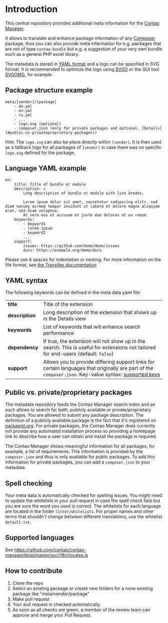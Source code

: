 # Introduction

This central repository provides additional meta information for the [Contao Manager][3].

It allows to translate and enhance package information of any [Composer][1] package, thus you can also
provide meta information for e.g. packages that are not of type `contao-bundle` but e.g. a suggestion of
your very own bundle such as a general PHP excel library.

The metadata is stored in [YAML format][4] and a logo can be specified in SVG format. It is recommended to 
optimize the logo using [SVGO][6] or the GUI tool [SVGOMG][7], for example.

## Package structure example

```
meta/[vendor]/[package]
    - de.yml
    - en.yml
    - ru.yml
    - ...
    - logo.svg (optional)
    - composer.json (only for private packages and optional. [Details](#public-vs-privateproprietary-packages))
```

Hint: The `logo.svg` can also be place directly within `[vendor]`. It is then used as a fallback logo for all packages of
`[vendor]` in case there was no specific `logo.svg` defined for the package.

## Language YAML example

```
en:
    title: Title of bundle or module
    description: >
        Long description of bundle or module with line breaks.

        Lorem ipsum dolor sit amet, consetetur sadipscing elitr, sed diam nonumy eirmod tempor invidunt ut labore et dolore magna aliquyam erat, sed diam voluptua.
        At vero eos et accusam et justo duo dolores et ea rebum.
    keywords:
        - keyword1
        - lorem ipsum
        - keyword2
        ...
    support:
        issues: https://github.com/demo/demo/issues
        docs: https://example.org/demo/docs
```


Please use 4 spaces for indentation or nesting.
For more information on the file format, see [the Transifex documentation][2]

## YAML syntax

The following keywords can be defined in the meta data yaml file:

| | | 
|-|-| 
| __title__       | Title of the extension | 
| __description__ | Long description of the extension that shows up in the Details view | 
| __keywords__    | List of keywords that will enhance search performance  | 
| __dependency__  | If true, the extension will not show up in the search. This is useful for extensions not tailored for end-users (default: `false`) | 
| __support__     | Allows you to provide differing support links for certain languages that originally are part of the `composer.json`. Key-value syntax: [supported keys][8] | 

## Public vs. private/proprietary packages

The metadata repository feeds the Contao Manager search index and as such allows to search for both, publicly available
or private/proprietary packages. You are allowed to submit any package description. The definition of a publicly available
package is the fact that it's registered on [packagist.org][5]. For private packages, the Contao Manager does currently
not provide any automated installation process so providing a homepage link to describe how a user can obtain and install
the package is required.

The Contao Manager shows meaningful information for all packages, for example, a list of requirements. This information is
provided by the `composer.json` and thus is only available for public packages. To add this information for private
packages, you can add a `composer.json` to your metadata.

## Spell checking

Your meta data is automatically checked for spelling issues. You might need to update the whitelists in your
pull request in case the spell check fails but you are sure the word you used is correct. The whitelists for each language
are located in the folder `linter/whitelists`. For proper names and other terms that shouldn't change between different
translations, use the whitelist `default.txt`.

## Supported languages

See https://github.com/contao/contao-manager/blob/master/src/i18n/locales.js

## How to contribute

1. Clone the repo
2. Select an existing package or create new folders for a none existing package like "meta/vendor/package"
3. Make pull request
4. Your pull request is checked automatically.
5. As soon as all checks are green, a member of the review team can approve and merge your Pull Request.


[1]: https://getcomposer.org
[2]: https://docs.transifex.com/formats/yaml
[3]: https://github.com/contao/contao-manager
[4]: http://yaml.org
[5]: https://packagist.org
[6]: https://github.com/svg/svgo
[7]: https://jakearchibald.github.io/svgomg/
[8]: https://getcomposer.org/doc/04-schema.md#support
